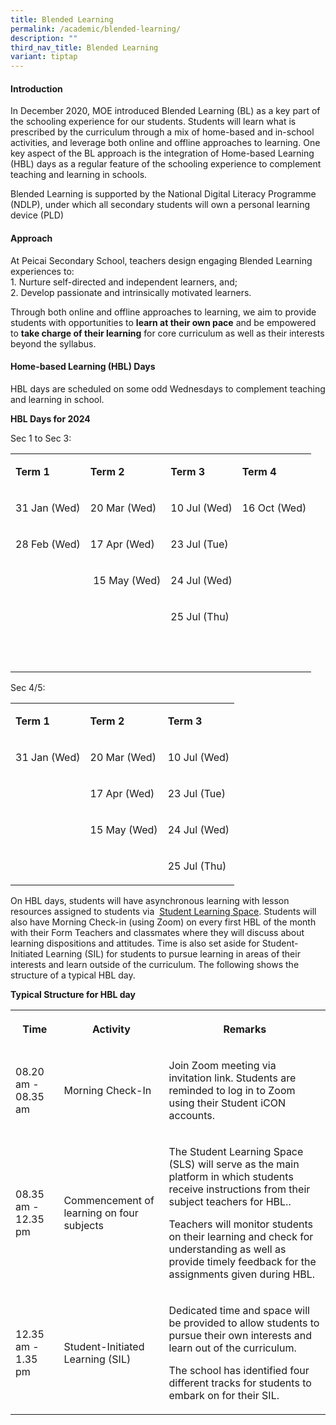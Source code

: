 ```yaml
---
title: Blended Learning
permalink: /academic/blended-learning/
description: ""
third_nav_title: Blended Learning
variant: tiptap
---
```

<h4><strong>Introduction</strong></h4><p></p><p>In December 2020, MOE introduced Blended Learning (BL) as a key part of the schooling experience for our students. Students will learn what is prescribed by the curriculum through a mix of home-based and in-school activities, and leverage both online and offline approaches to learning. One key aspect of the BL approach is the integration of Home-based Learning (HBL) days as a regular feature of the schooling experience to complement teaching and learning in schools.</p><p></p><p>Blended Learning is supported by the National Digital Literacy Programme (NDLP), under which all secondary students will own a personal learning device (PLD)</p><h4><strong>Approach</strong></h4><p></p><p>At Peicai Secondary School, teachers design engaging Blended Learning experiences to:<br>1. Nurture self-directed and independent learners, and;<br>2. Develop passionate and intrinsically motivated learners.</p><p></p><p>Through both online and offline approaches to learning, we aim to provide students with opportunities to <strong>learn at their own pace</strong>&nbsp;and be empowered to&nbsp;<strong>take charge of their learning</strong>&nbsp;for core curriculum as well as their interests beyond the syllabus.&nbsp;</p><h4><strong>Home-based Learning (HBL) Days</strong></h4><p></p><p>HBL days are scheduled on some odd Wednesdays to complement teaching and learning in school.</p><p><strong>HBL Days for 2024</strong></p><p></p><p>Sec 1 to Sec 3:</p><table><tbody><tr><td rowspan="1" colspan="1"><p><strong>Term 1</strong></p></td><td rowspan="1" colspan="1"><p><strong>Term 2</strong></p></td><td rowspan="1" colspan="1"><p><strong>Term 3</strong></p></td><td rowspan="1" colspan="1"><p><strong>Term 4</strong></p></td></tr><tr><td rowspan="1" colspan="1"><p>31 Jan (Wed)</p></td><td rowspan="1" colspan="1"><p>20 Mar (Wed)</p></td><td rowspan="1" colspan="1"><p>10 Jul (Wed)</p></td><td rowspan="1" colspan="1"><p>16 Oct (Wed)</p></td></tr><tr><td rowspan="1" colspan="1"><p>28 Feb (Wed)</p></td><td rowspan="1" colspan="1"><p>17 Apr (Wed)</p></td><td rowspan="1" colspan="1"><p>23 Jul (Tue)</p></td><td rowspan="1" colspan="1"><p></p></td></tr><tr><td rowspan="1" colspan="1"><p>&nbsp;</p></td><td rowspan="1" colspan="1"><p>&nbsp;15 May (Wed)</p></td><td rowspan="1" colspan="1"><p>24 Jul (Wed)</p></td><td rowspan="1" colspan="1"><p></p></td></tr><tr><td rowspan="1" colspan="1"><p>&nbsp;</p></td><td rowspan="1" colspan="1"><p></p></td><td rowspan="1" colspan="1"><p>25 Jul (Thu)</p></td><td rowspan="1" colspan="1"><p></p></td></tr><tr><td rowspan="1" colspan="1"><p>&nbsp;</p></td><td rowspan="1" colspan="1"><p></p></td><td rowspan="1" colspan="1"><p>&nbsp;</p></td><td rowspan="1" colspan="1"><p></p></td></tr></tbody></table><p>Sec 4/5:</p><table><tbody><tr><td rowspan="1" colspan="1"><p><strong>Term 1</strong></p></td><td rowspan="1" colspan="1"><p><strong>Term 2</strong></p></td><td rowspan="1" colspan="1"><p><strong>Term 3</strong></p></td></tr><tr><td rowspan="1" colspan="1"><p>31 Jan (Wed)</p></td><td rowspan="1" colspan="1"><p>20 Mar (Wed)</p></td><td rowspan="1" colspan="1"><p>10 Jul (Wed)</p></td></tr><tr><td rowspan="1" colspan="1"><p></p></td><td rowspan="1" colspan="1"><p>17 Apr (Wed)</p></td><td rowspan="1" colspan="1"><p>23 Jul (Tue)</p></td></tr><tr><td rowspan="1" colspan="1"><p>&nbsp;</p></td><td rowspan="1" colspan="1"><p>15 May (Wed)</p></td><td rowspan="1" colspan="1"><p>24 Jul (Wed)</p></td></tr><tr><td rowspan="1" colspan="1"><p></p></td><td rowspan="1" colspan="1"><p></p></td><td rowspan="1" colspan="1"><p>25 Jul (Thu)</p></td></tr></tbody></table><p></p><p>On HBL days, students will have asynchronous learning with lesson resources assigned to students via &nbsp;<a href="https://vle.learning.moe.edu.sg/login/" rel="noopener" target="_blank">Student Learning Space</a>.&nbsp;Students will also have Morning Check-in (using Zoom) on every first HBL of the month with their Form Teachers and classmates where they will discuss about learning dispositions and attitudes. Time is also set aside for Student-Initiated Learning (SIL) for students to pursue learning in areas of their interests and learn outside of the curriculum. The following shows the structure of a typical HBL day.</p><p><strong>Typical Structure for HBL day</strong></p><table><tbody><tr><th rowspan="1" colspan="1"><p>Time</p></th><th rowspan="1" colspan="1"><p>Activity</p></th><th rowspan="1" colspan="1"><p>Remarks</p></th></tr><tr><td rowspan="1" colspan="1"><p>08.20 am - 08.35 am</p></td><td rowspan="1" colspan="1"><p>Morning Check-In</p></td><td rowspan="1" colspan="1"><p>Join Zoom meeting via invitation link. Students are reminded to log in to Zoom using their Student iCON accounts.</p></td></tr><tr><td rowspan="1" colspan="1"><p>08.35 am - 12.35 pm</p></td><td rowspan="1" colspan="1"><p>Commencement of learning on four subjects</p></td><td rowspan="1" colspan="1"><p>The Student Learning Space (SLS) will serve as the main platform in which students receive instructions from their subject teachers for HBL..</p><p>Teachers will monitor students on their learning and check for understanding as well as provide timely feedback for the assignments given during HBL.</p></td></tr><tr><td rowspan="1" colspan="1"><p>12.35 am - 1.35 pm</p></td><td rowspan="1" colspan="1"><p>Student-Initiated Learning (SIL) &nbsp;</p></td><td rowspan="1" colspan="1"><p>Dedicated time and space will be provided to allow students to pursue their own interests and learn out of the curriculum.</p><p>The school has identified four different tracks for students to embark on for their SIL.</p></td></tr></tbody></table><p></p>